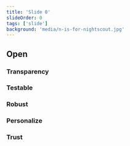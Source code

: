 ```yaml
---
title: 'Slide 0'
slideOrder: 0
tags: ['slide']
background: 'media/n-is-for-nightscout.jpg'
---
```


## Open

### Transparency

### Testable

### Robust

### Personalize

### Trust



